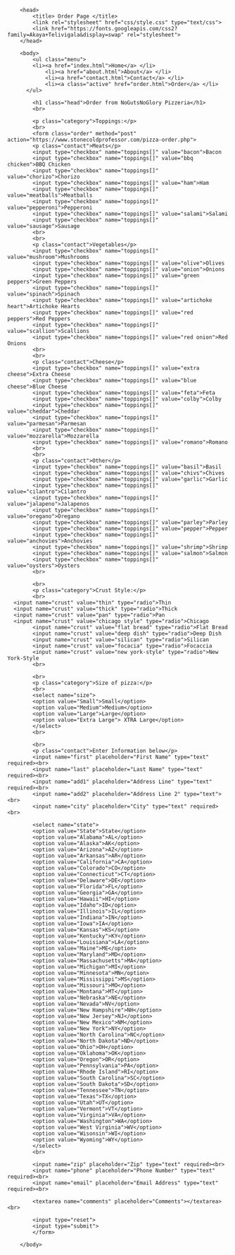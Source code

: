 

<!DOCTYPE html>
<html lang="en">
	
	
		<head>
			<title> Order Page </title>
			<link rel="stylesheet" href="css/style.css" type="text/css">
			<link href="https://fonts.googleapis.com/css2?family=Akaya+Telivigala&display=swap" rel="stylesheet">
		</head>
	
		<body>
			<ul class="menu">
		  	<li><a href="index.html">Home</a> </li>
			 	<li><a href="about.html">About</a> </li>
				<li><a href="contact.html">Contact</a> </li>
				<li><a class="active" href="order.html">Order</a> </li>
		  </ul>
			
			<h1 class="head">Order from NoGutsNoGlory Pizzeria</h1>
			<br>
			
			<p class="category">Toppings:</p>
			<br>
			<form class="order" method="post" action="https://www.stonecoldprofessor.com/pizza-order.php">
			<p class="contact">Meats</p>
			<input type="checkbox" name="toppings[]" value="bacon">Bacon
			<input type="checkbox" name="toppings[]" value="bbq chicken">BBQ Chicken
			<input type="checkbox" name="toppings[]" value="chorizo">Chorizo
			<input type="checkbox" name="toppings[]" value="ham">Ham
			<input type="checkbox" name="toppings[]" value="meatballs">Meatballs
			<input type="checkbox" name="toppings[]" value="pepperoni">Pepperoni
			<input type="checkbox" name="toppings[]" value="salami">Salami
			<input type="checkbox" name="toppings[]" value="sausage">Sausage
			<br>
			<br>
			<p class="contact">Vegetables</p>
			<input type="checkbox" name="toppings[]" value="mushroom">Mushrooms
			<input type="checkbox" name="toppings[]" value="olive">Olives
			<input type="checkbox" name="toppings[]" value="onion">Onions
			<input type="checkbox" name="toppings[]" value="green peppers">Green Peppers
			<input type="checkbox" name="toppings[]" value="spinach">Spinach
			<input type="checkbox" name="toppings[]" value="artichoke heart">Artichoke Hearts
			<input type="checkbox" name="toppings[]" value="red peppers">Red Peppers
			<input type="checkbox" name="toppings[]" value="scallion">Scallions
			<input type="checkbox" name="toppings[]" value="red onion">Red Onions
			<br>
			<br>
			<p class="contact">Cheese</p>
			<input type="checkbox" name="toppings[]" value="extra cheese">Extra Cheese
			<input type="checkbox" name="toppings[]" value="blue cheese">Blue Cheese
			<input type="checkbox" name="toppings[]" value="feta">Feta
			<input type="checkbox" name="toppings[]" value="colby">Colby
			<input type="checkbox" name="toppings[]" value="cheddar">Cheddar
			<input type="checkbox" name="toppings[]" value="parmesan">Parmesan
			<input type="checkbox" name="toppings[]" value="mozzarella">Mozzarella
			<input type="checkbox" name="toppings[]" value="romano">Romano
			<br>
			<br>
			<p class="contact">Other</p>
			<input type="checkbox" name="toppings[]" value="basil">Basil
			<input type="checkbox" name="toppings[]" value="chivs">Chives
			<input type="checkbox" name="toppings[]" value="garlic">Garlic
			<input type="checkbox" name="toppings[]" value="cilantro">Cilantro
			<input type="checkbox" name="toppings[]" value="jalapeno">Jalapenos
			<input type="checkbox" name="toppings[]" value="oregano">Oregano
			<input type="checkbox" name="toppings[]" value="parley">Parley
			<input type="checkbox" name="toppings[]" value="pepper">Pepper		
			<input type="checkbox" name="toppings[]" value="anchovies">Anchovies
			<input type="checkbox" name="toppings[]" value="shrimp">Shrimp
			<input type="checkbox" name="toppings[]" value="salmon">Salmon
			<input type="checkbox" name="toppings[]" value="oysters">Oysters
			<br>
			
			<br>
			<p class="category">Crust Style:</p>
			<br>
      <input name="crust" value="thin" type="radio">Thin
      <input name="crust" value="thick" type="radio">Thick
      <input name="crust" value="pan" type="radio">Pan
      <input name="crust" value="chicago style" type="radio">Chicago
			<input name="crust" value="flat bread" type="radio">Flat Bread
			<input name="crust" value="deep dish" type="radio">Deep Dish
			<input name="crust" value="silican" type="radio">Silican
			<input name="crust" value="focacia" type="radio">Focaccia
			<input name="crust" value="new york-style" type="radio">New York-Style
			<br>
			
			<br>
			<p class="category">Size of pizza:</p>
			<br>
			<select name="size">
			<option value="Small">Small</option>
			<option value="Medium">Medium</option>
			<option value="Large">Large</option>
			<option value="Extra Large"> XTRA Large</option>
			</select>
			<br>
			
			<br>
			<p class="contact">Enter Information below</p>
			<input name="first" placeholder="First Name" type="text" required><br>
			<input name="last" placeholder="Last Name" type="text" required><br>
			<input name="add1" placeholder="Address Line" type="text" required><br>
			<input name="add2" placeholder="Address Line 2" type="text"><br>
			<input name="city" placeholder="City" type="text" required><br>
			
			<select name="state">
			<option value="State">State</option>
			<option value="Alabama">AL</option>
			<option value="Alaska">AK</option>
			<option value="Arizona">AZ</option>
			<option value="Arkansas">AR</option>
			<option value="California">CA</option>
			<option value="Colorado">CO</option>
			<option value="Connecticut">CT</option>
			<option value="Delaware">DE</option>
			<option value="Florida">FL</option>
			<option value="Georgia">GA</option>
			<option value="Hawaii">HI</option>
			<option value="Idaho">ID</option>
			<option value="Illinois">IL</option>
			<option value="Indiana">IN</option>
			<option value="Iowa">IA</option>
			<option value="Kansas">KS</option>
			<option value="Kentucky">KY</option>
			<option value="Louisiana">LA</option>
			<option value="Maine">ME</option>
			<option value="Maryland">MD</option>
			<option value="Massachusetts">MA</option>
			<option value="Michigan">MI</option>
			<option value="Minnesota">MN</option>
			<option value="Mississippi">MS</option>
			<option value="Missouri">MO</option>
			<option value="Montana">MT</option>
			<option value="Nebraska">NE</option>
			<option value="Nevada">NV</option>
			<option value="New Hampshire">NH</option>
			<option value="New Jersey">NJ</option>
			<option value="New Mexico">NM</option>
			<option value="New York">NY</option>
			<option value="North Carolina">NC</option>
			<option value="North Dakota">ND</option>
			<option value="Ohio">OH</option>
			<option value="Oklahoma">OK</option>
			<option value="Oregon">OR</option>
			<option value="Pennsylvania">PA</option>
			<option value="Rhode Island">RI</option>
			<option value="South Carolina">SC</option>
			<option value="South Dakota">SD</option>
			<option value="Tennessee">TN</option>
			<option value="Texas">TX</option>
			<option value="Utah">UT</option>
			<option value="Vermont">VT</option>
			<option value="Virginia">VA</option>
			<option value="Washington">WA</option>
			<option value="West Virginia">WV</option>
			<option value="Wisonsin">WI</option>
			<option value="Wyoming">WY</option>
			</select>
			<br>
			
			<input name="zip" placeholder="Zip" type="text" required><br>
			<input name="phone" placeholder="Phone Number" type="text" required><br>
			<input name="email" placeholder="Email Address" type="text" required><br>
			
			<textarea name="comments" placeholder="Comments"></textarea><br>	
	
			<input type="reset">
			<input type="submit">
			</form>
			
		</body>
			
</html>
